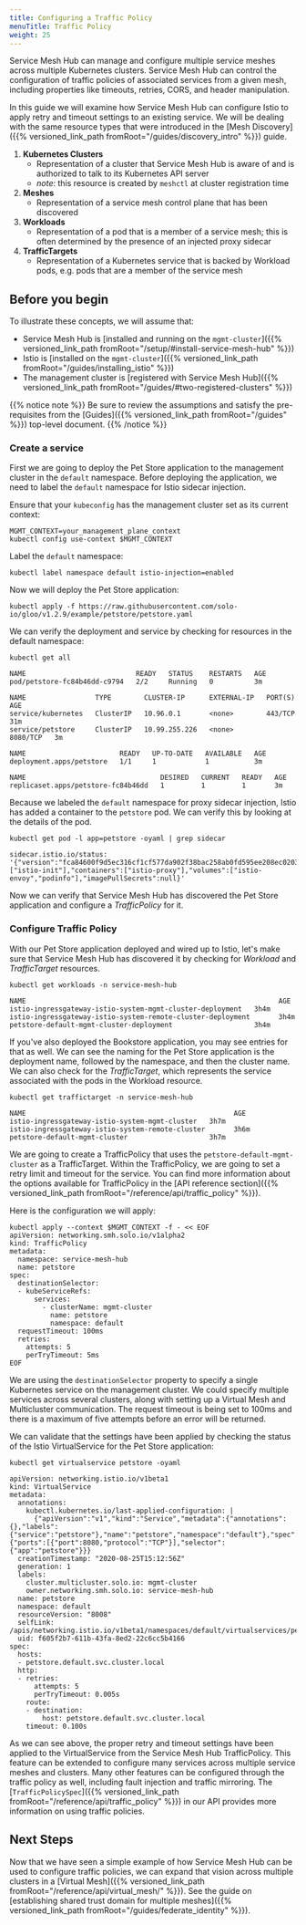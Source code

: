 ```yaml
---
title: Configuring a Traffic Policy
menuTitle: Traffic Policy
weight: 25
---
```


Service Mesh Hub can manage and configure multiple service meshes across multiple Kubernetes clusters. Service Mesh Hub can control the configuration of traffic policies of associated services from a given mesh, including properties like timeouts, retries, CORS, and header manipulation.

In this guide we will examine how Service Mesh Hub can configure Istio to apply retry and timeout settings to an existing service. We will be dealing with the same resource types that were introduced in the [Mesh Discovery]({{% versioned_link_path fromRoot="/guides/discovery_intro" %}}) guide.

1. **Kubernetes Clusters**
    - Representation of a cluster that Service Mesh Hub is aware of and is authorized to talk to its Kubernetes API server
    - *note*: this resource is created by `meshctl` at cluster registration time
2. **Meshes**
    - Representation of a service mesh control plane that has been discovered 
3. **Workloads**
    - Representation of a pod that is a member of a service mesh; this is often determined by the presence of an injected proxy sidecar
4. **TrafficTargets**
    - Representation of a Kubernetes service that is backed by Workload pods, e.g. pods that are a member of the service mesh


## Before you begin
To illustrate these concepts, we will assume that:

* Service Mesh Hub is [installed and running on the `mgmt-cluster`]({{% versioned_link_path fromRoot="/setup/#install-service-mesh-hub" %}})
* Istio is [installed on the `mgmt-cluster`]({{% versioned_link_path fromRoot="/guides/installing_istio" %}})
* The management cluster is [registered with Service Mesh Hub]({{% versioned_link_path fromRoot="/guides/#two-registered-clusters" %}})


{{% notice note %}}
Be sure to review the assumptions and satisfy the pre-requisites from the [Guides]({{% versioned_link_path fromRoot="/guides" %}}) top-level document.
{{% /notice %}}

### Create a service

First we are going to deploy the Pet Store application to the management cluster in the `default` namespace. Before deploying the application, we need to label the `default` namespace for Istio sidecar injection.

Ensure that your `kubeconfig` has the management cluster set as its current context:

```shell
MGMT_CONTEXT=your_management_plane_context
kubectl config use-context $MGMT_CONTEXT
```

Label the `default` namespace:

```shell
kubectl label namespace default istio-injection=enabled
```

Now we will deploy the Pet Store application:

```shell
kubectl apply -f https://raw.githubusercontent.com/solo-io/gloo/v1.2.9/example/petstore/petstore.yaml
```

We can verify the deployment and service by checking for resources in the default namespace:

```shell
kubectl get all
```

```shell
NAME                           READY   STATUS    RESTARTS   AGE
pod/petstore-fc84b46dd-c9794   2/2     Running   0          3m

NAME                 TYPE        CLUSTER-IP      EXTERNAL-IP   PORT(S)    AGE
service/kubernetes   ClusterIP   10.96.0.1       <none>        443/TCP    31m
service/petstore     ClusterIP   10.99.255.226   <none>        8080/TCP   3m

NAME                       READY   UP-TO-DATE   AVAILABLE   AGE
deployment.apps/petstore   1/1     1            1           3m

NAME                                 DESIRED   CURRENT   READY   AGE
replicaset.apps/petstore-fc84b46dd   1         1         1       3m
```

Because we labeled the `default` namespace for proxy sidecar injection, Istio has added a container to the `petstore` pod. We can verify this by looking at the details of the pod.

```shell
kubectl get pod -l app=petstore -oyaml | grep sidecar
```

```shell
sidecar.istio.io/status: '{"version":"fca84600f9d5ec316cf1cf577da902f38bac258ab0fd595ee208ec0203dc0c6d","initContainers":["istio-init"],"containers":["istio-proxy"],"volumes":["istio-envoy","podinfo"],"imagePullSecrets":null}'
```

Now we can verify that Service Mesh Hub has discovered the Pet Store application and configure a *TrafficPolicy* for it.

### Configure Traffic Policy

With our Pet Store application deployed and wired up to Istio, let's make sure that Service Mesh Hub has discovered it by checking for *Workload* and *TrafficTarget* resources.

```shell
kubectl get workloads -n service-mesh-hub
```

```shell
NAME                                                              AGE
istio-ingressgateway-istio-system-mgmt-cluster-deployment   3h4m
istio-ingressgateway-istio-system-remote-cluster-deployment       3h4m
petstore-default-mgmt-cluster-deployment                    3h4m
```

If you've also deployed the Bookstore application, you may see entries for that as well. We can see the naming for the Pet Store application is the deployment name, followed by the namespace, and then the cluster name. We can also check for the *TrafficTarget*, which represents the service associated with the pods in the Workload resource.

```shell
kubectl get traffictarget -n service-mesh-hub
```

```shell
NAME                                                   AGE
istio-ingressgateway-istio-system-mgmt-cluster   3h7m
istio-ingressgateway-istio-system-remote-cluster       3h6m
petstore-default-mgmt-cluster                    3h7m
```

We are going to create a TrafficPolicy that uses the `petstore-default-mgmt-cluster` as a TrafficTarget. Within the TrafficPolicy, we are going to set a retry limit and timeout for the service. You can find more information about the options available for TrafficPolicy in the [API reference section]({{% versioned_link_path fromRoot="/reference/api/traffic_policy" %}}).

Here is the configuration we will apply:

```shell
kubectl apply --context $MGMT_CONTEXT -f - << EOF
apiVersion: networking.smh.solo.io/v1alpha2
kind: TrafficPolicy
metadata:
  namespace: service-mesh-hub
  name: petstore
spec:
  destinationSelector:
  - kubeServiceRefs:
      services:
        - clusterName: mgmt-cluster
          name: petstore
          namespace: default
  requestTimeout: 100ms
  retries:
    attempts: 5
    perTryTimeout: 5ms
EOF
```

We are using the `destinationSelector` property to specify a single Kubernetes service on the management cluster. We could specify multiple services across several clusters, along with setting up a Virtual Mesh and Multicluster communication. The request timeout is being set to 100ms and there is a maximum of five attempts before an error will be returned.

We can validate that the settings have been applied by checking the status of the Istio VirtualService for the Pet Store application:

```shell
kubectl get virtualservice petstore -oyaml
```

```shell
apiVersion: networking.istio.io/v1beta1
kind: VirtualService
metadata:
  annotations:
    kubectl.kubernetes.io/last-applied-configuration: |
      {"apiVersion":"v1","kind":"Service","metadata":{"annotations":{},"labels":{"service":"petstore"},"name":"petstore","namespace":"default"},"spec":{"ports":[{"port":8080,"protocol":"TCP"}],"selector":{"app":"petstore"}}}
  creationTimestamp: "2020-08-25T15:12:56Z"
  generation: 1
  labels:
    cluster.multicluster.solo.io: mgmt-cluster
    owner.networking.smh.solo.io: service-mesh-hub
  name: petstore
  namespace: default
  resourceVersion: "8008"
  selfLink: /apis/networking.istio.io/v1beta1/namespaces/default/virtualservices/petstore
  uid: f605f2b7-611b-43fa-8ed2-22c6cc5b4166
spec:
  hosts:
  - petstore.default.svc.cluster.local
  http:
  - retries:
      attempts: 5
      perTryTimeout: 0.005s
    route:
    - destination:
        host: petstore.default.svc.cluster.local
    timeout: 0.100s
```

As we can see above, the proper retry and timeout settings have been applied to the VirtualService from the Service Mesh Hub TrafficPolicy. This feature can be extended to configure many services across multiple service meshes and clusters. Many other features can be configured through the traffic policy as well, including fault injection and traffic mirroring. The [`TrafficPolicySpec`]({{% versioned_link_path fromRoot="/reference/api/traffic_policy" %}}) in our API provides more information on using traffic policies.

## Next Steps

Now that we have seen a simple example of how Service Mesh Hub can be used to configure traffic policies, we can expand that vision across multiple clusters in a [Virtual Mesh]({{% versioned_link_path fromRoot="/reference/api/virtual_mesh/" %}}). See the guide on [establishing shared trust domain for multiple meshes]({{% versioned_link_path fromRoot="/guides/federate_identity" %}}).
